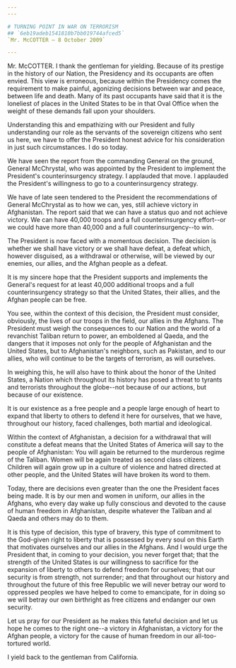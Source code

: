```yaml
---
---

# TURNING POINT IN WAR ON TERRORISM
## `6eb19adeb1541810b7bb019744afced5`
`Mr. McCOTTER — 8 October 2009`

---
```



Mr. McCOTTER. I thank the gentleman for yielding. Because of its 
prestige in the history of our Nation, the Presidency and its occupants 
are often envied. This view is erroneous, because within the Presidency 
comes the requirement to make painful, agonizing decisions between war 
and peace, between life and death. Many of its past occupants have said 
that it is the loneliest of places in the United States to be in that 
Oval Office when the weight of these demands fall upon your shoulders.

Understanding this and empathizing with our President and fully 
understanding our role as the servants of the sovereign citizens who 
sent us here, we have to offer the President honest advice for his 
consideration in just such circumstances. I do so today.

We have seen the report from the commanding General on the ground, 
General McChrystal, who was appointed by the President to implement the 
President's counterinsurgency strategy. I applauded that move. I 
applauded the President's willingness to go to a counterinsurgency 
strategy.

We have of late seen tendered to the President the recommendations of 
General McChrystal as to how we can, yes, still achieve victory in 
Afghanistan. The report said that we can have a status quo and not 
achieve victory. We can have 40,000 troops and a full counterinsurgency 
effort--or we could have more than 40,000 and a full 
counterinsurgency--to win.

The President is now faced with a momentous decision. The decision is 
whether we shall have victory or we shall have defeat, a defeat which, 
however disguised, as a withdrawal or otherwise, will be viewed by our 
enemies, our allies, and the Afghan people as a defeat.

It is my sincere hope that the President supports and implements the 
General's request for at least 40,000 additional troops and a full 
counterinsurgency strategy so that the United States, their allies, and 
the Afghan people can be free.

You see, within the context of this decision, the President must 
consider, obviously, the lives of our troops in the field, our allies 
in the Afghans. The President must weigh the consequences to our Nation 
and the world of a revanchist Taliban return to power, an emboldened al 
Qaeda, and the dangers that it imposes not only for the people of 
Afghanistan and the United States, but to Afghanistan's neighbors, such 
as Pakistan, and to our allies, who will continue to be the targets of 
terrorism, as will ourselves.

In weighing this, he will also have to think about the honor of the 
United States, a Nation which throughout its history has posed a threat 
to tyrants and terrorists throughout the globe--not because of our 
actions, but because of our existence.

It is our existence as a free people and a people large enough of 
heart to expand that liberty to others to defend it here for ourselves, 
that we have, throughout our history, faced challenges, both martial 
and ideological.

Within the context of Afghanistan, a decision for a withdrawal that 
will constitute a defeat means that the United States of America will 
say to the people of Afghanistan: You will again be returned to the 
murderous regime of the Taliban. Women will be again treated as second 
class citizens. Children will again grow up in a culture of violence 
and hatred directed at other people, and the United States will have 
broken its word to them.

Today, there are decisions even greater than the one the President 
faces being made. It is by our men and women in uniform, our allies in 
the Afghans, who every day wake up fully conscious and devoted to the 
cause of human freedom in Afghanistan, despite whatever the Taliban and 
al Qaeda and others may do to them.

It is this type of decision, this type of bravery, this type of 
commitment to the God-given right to liberty that is possessed by every 
soul on this Earth that motivates ourselves and our allies in the 
Afghans. And I would urge the President that, in coming to your 
decision, you never forget that; that the strength of the United States 
is our willingness to sacrifice for the expansion of liberty to others 
to defend freedom for ourselves; that our security is from strength, 
not surrender; and that throughout our history and throughout the 
future of this free Republic we will never betray our word to oppressed 
peoples we have helped to come to emancipate, for in doing so we will 
betray our own birthright as free citizens and endanger our own 
security.

Let us pray for our President as he makes this fateful decision and 
let us hope he comes to the right one--a victory in Afghanistan, a 
victory for the Afghan people, a victory for the cause of human freedom 
in our all-too-tortured world.

I yield back to the gentleman from California.